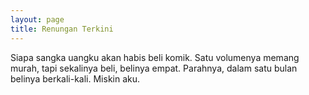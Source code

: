 ```yaml
---
layout: page
title: Renungan Terkini
---
```


Siapa sangka uangku akan habis beli komik. Satu volumenya memang murah, tapi sekalinya beli, belinya empat. Parahnya, dalam satu bulan belinya berkali-kali. Miskin aku.
